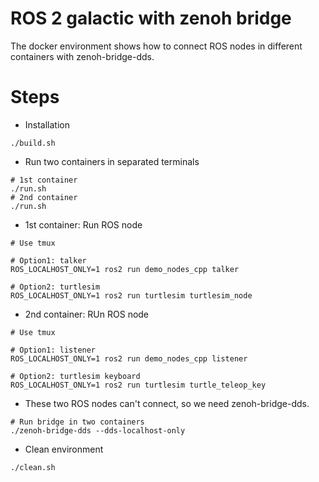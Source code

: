 # ROS 2 galactic with zenoh bridge

The docker environment shows how to connect ROS nodes in different containers with zenoh-bridge-dds.

# Steps

* Installation

```shell
./build.sh
```

* Run two containers in separated terminals

```shell
# 1st container
./run.sh
# 2nd container
./run.sh
```

* 1st container: Run ROS node

```shell
# Use tmux

# Option1: talker
ROS_LOCALHOST_ONLY=1 ros2 run demo_nodes_cpp talker

# Option2: turtlesim
ROS_LOCALHOST_ONLY=1 ros2 run turtlesim turtlesim_node
```

* 2nd container: RUn ROS node

```shell
# Use tmux

# Option1: listener
ROS_LOCALHOST_ONLY=1 ros2 run demo_nodes_cpp listener

# Option2: turtlesim keyboard 
ROS_LOCALHOST_ONLY=1 ros2 run turtlesim turtle_teleop_key
```

* These two ROS nodes can't connect, so we need zenoh-bridge-dds.

```shell
# Run bridge in two containers
./zenoh-bridge-dds --dds-localhost-only
```

* Clean environment

```shell
./clean.sh
```

